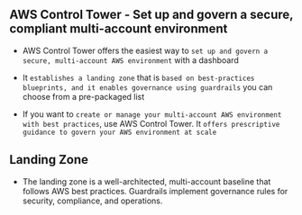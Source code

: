 ## AWS Control Tower - Set up and govern a secure, compliant multi-account environment

- AWS Control Tower offers the easiest way to `set up and govern a secure, multi-account AWS environment` with a dashboard

- It `establishes a landing zone` that is `based on best-practices blueprints, and it enables governance using guardrails` you can choose from a pre-packaged list

- If you want to `create or manage your multi-account AWS environment with best practices`, use AWS Control Tower. It `offers prescriptive guidance to govern your AWS environment at scale`

## Landing Zone

- The landing zone is a well-architected, multi-account baseline that follows AWS best practices. Guardrails implement governance rules for security, compliance, and operations.
